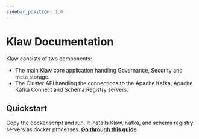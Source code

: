 ```yaml
---
sidebar_position: 1.0
---
```


# Klaw Documentation

Klaw consists of two components:

- The main Klaw core application handling Governance, Security and meta storage.
- The Cluster API handling the connections to the Apache Kafka,
  Apache Kafka Connect and Schema Registry servers.

## Quickstart

Copy the docker script and run. It installs Klaw, Kafka, and schema registry servers as docker processes. [**Go through this guide**](./quickstart)
